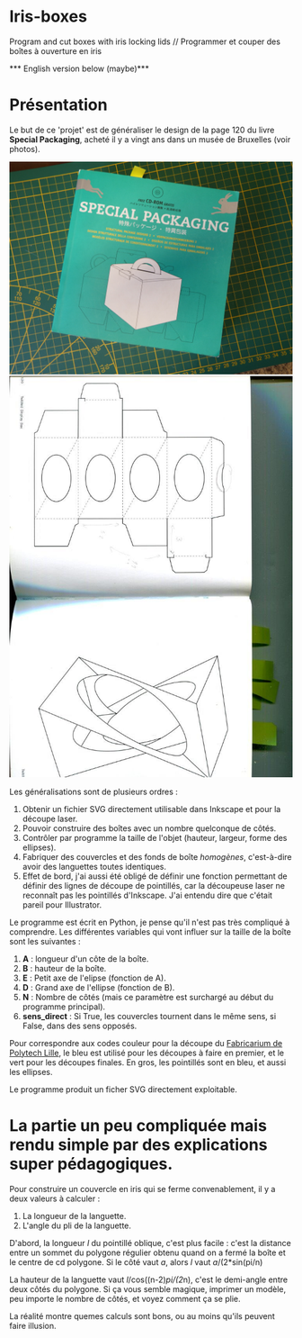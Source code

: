 # Iris-boxes
 Program and cut boxes with iris locking lids // Programmer et couper des boîtes à ouverture en iris

*** English version below (maybe)***

# Présentation

Le but de ce 'projet' est de généraliser le design de la page 120 du livre **Special Packaging**, acheté il y a vingt ans dans un musée de Bruxelles (voir photos). 




![Alt](./livre.JPG)
![Alt](./ellipsebox.jpg)

Les généralisations sont de plusieurs ordres : 
1. Obtenir un fichier SVG directement utilisable dans Inkscape et pour la découpe laser. 
2. Pouvoir construire des boîtes avec un nombre quelconque de côtés. 
3. Contrôler par programme la taille de l'objet (hauteur, largeur, forme des ellipses). 
4. Fabriquer des couvercles et des fonds de boîte *homogènes*, c'est-à-dire avoir des languettes toutes identiques.
5. Effet de bord, j'ai aussi été obligé de définir une fonction permettant de définir des lignes de découpe de pointillés, car la découpeuse laser ne reconnaît pas les 
pointillés d'Inkscape. J'ai entendu dire que c'était pareil pour Illustrator. 


Le programme est écrit en Python, je pense qu'il n'est pas très compliqué à comprendre. Les différentes variables qui vont influer sur la taille de la boîte sont les suivantes : 

1. **A** : longueur d'un côte de la boîte.
2. **B** : hauteur de la boîte. 
3. **E** : Petit axe de l'elipse (fonction de A). 
4. **D** : Grand axe de l'ellipse (fonction de B).
5. **N** : Nombre de côtés (mais ce paramètre est surchargé au début du programme principal).  
6. **sens_direct** : Si True, les couvercles tournent dans le même sens, si False, dans des sens opposés. 

Pour correspondre aux codes couleur pour la découpe du [Fabricarium de Polytech Lille](https://fabricarium-fabmanager.polytech-lille.fr/#!/), le bleu est utilisé pour les découpes à faire en premier, et le vert pour les découpes finales. En gros, les pointillés sont en bleu, et aussi les ellipses.

Le programme produit un ficher SVG directement exploitable. 


 # La partie un peu compliquée mais rendu simple par des explications super pédagogiques. 

Pour construire un couvercle en iris qui se ferme convenablement, il y a deux valeurs à calculer : 
1. La longueur de la languette. 
2. L'angle du pli de la languette. 



D'abord, la longueur _l_ du pointillé oblique, c'est plus facile : c'est la distance entre un sommet du polygone régulier obtenu quand on a fermé la boîte et le centre de cd polygone. 
Si le côté vaut _a_, alors _l_ vaut _a_/(2*sin(pi/n)

La hauteur de la languette vaut _l_/cos((n-2)*pi/(2*n), c'est le demi-angle entre deux côtés du polygone. 
Si ça vous semble magique, imprimer un modèle, peu importe le nombre de côtés, et voyez comment ça se plie. 

La réalité montre quemes calculs sont bons, ou au moins qu'ils peuvent faire illusion. 
